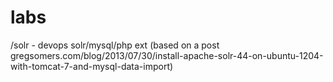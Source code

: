 labs
====
/solr - devops solr/mysql/php ext (based on a post gregsomers.com/blog/2013/07/30/install-apache-solr-44-on-ubuntu-1204-with-tomcat-7-and-mysql-data-import)